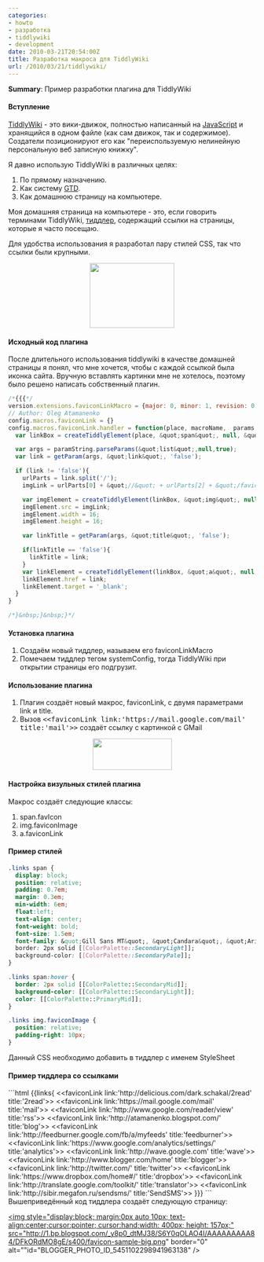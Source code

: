 ```yaml
---
categories:
- howto
- разработка
- tiddlywiki
- development
date: 2010-03-21T20:54:00Z
title: Разработка макроса для TiddlyWiki
url: /2010/03/21/tiddlywiki/
---
```


<p><b>Summary</b>: Пример разработки плагина для TiddlyWiki</p>
<h4>Вступление</h4>
<p><a href="http://www.tiddlywiki.com/">TiddlyWiki</a> - это вики-движок, полностью написанный на <a href="http://en.wikipedia.org/wiki/JavaScript">JavaScript</a> и хранящийся в одном файле (как сам движок, так и содержимое). Создатели позиционируют его как &quot;переиспользуемую нелинейную персональную веб записную книжку&quot;.</p>
<p>Я давно использую TiddlyWiki в различных целях:</p>
<ol><li>По прямому назначению.</li>
<li>Как систему <a href="http://mgsd.tiddlyspot.com/#mGSD">GTD</a>.</li>
<li>Как домашнюю страницу на компьютере.</li>
</ol>
<p>Моя домашняя страница на компьютере - это, если говорить терминами TiddlyWiki, <a href="http://en.wikipedia.org/wiki/Tiddler">тиддлер</a>, содержащий ссылки на страницы, которые я часто посещаю.</p>
<p>Для удобства использования я разработал пару стилей CSS, так что ссылки были крупными.</p>
<a onblur="try {parent.deselectBloggerImageGracefully();} catch(e) {}" href="http://2.bp.blogspot.com/_y8p0_dtMJ38/S6Y0rP2J0eI/AAAAAAAAA9I/xrZhzZf2ad0/s1600-h/tiddly-before.png"><img style="display:block; margin:0px auto 10px; text-align:center;cursor:pointer; cursor:hand;width: 172px; height: 132px;" src="http://2.bp.blogspot.com/_y8p0_dtMJ38/S6Y0rP2J0eI/AAAAAAAAA9I/xrZhzZf2ad0/s400/tiddly-before.png" border="0" alt=""id="BLOGGER_PHOTO_ID_5451102316571251170" /></a>
<h4>Исходный код плагина</h4>
<p>После длительного использования tiddlywiki в качестве домашней страницы я понял, что мне хочется, чтобы с каждой ссылкой была иконка сайта. Вручную вставлять картинки мне не хотелось, поэтому было решено написать собственный плагин.</p>

```js
/*{{{*/
version.extensions.faviconLinkMacro = {major: 0, minor: 1, revision: 0, date: new Date(2010,3,21)};
// Author: Oleg Atamanenko
config.macros.faviconLink = {}
config.macros.faviconLink.handler = function(place, macroName,  params, wikifier, paramString) {
  var linkBox = createTiddlyElement(place, &quot;span&quot;, null, &quot;favIcon&quot;, &quot;&quot;);

  var args = paramString.parseParams(&quot;list&quot;,null,true);
  var link = getParam(args, &quot;link&quot;, 'false');

  if (link != 'false'){
    urlParts = link.split('/');
    imgLink = urlParts[0] + &quot;//&quot; + urlParts[2] + &quot;/favicon.ico&quot;;

    var imgElement = createTiddlyElement(linkBox, &quot;img&quot;, null, &quot;faviconImage&quot;, &quot;&quot;);
    imgElement.src = imgLink;
    imgElement.width = 16;
    imgElement.height = 16;

    var linkTitle = getParam(args, &quot;title&quot;, 'false');

    if(linkTitle == 'false'){
      linkTitle = link;
    }
    var linkElement = createTiddlyElement(linkBox, &quot;a&quot;, null, &quot;faviconLink&quot;, linkTitle);
    linkElement.href = link;
    linkElement.target = '_blank';
  }
}

/*}&nbsp;}&nbsp;}*/
```

<h4> Установка плагина</h4>
<ol><li>Создаём новый тиддлер, называем его faviconLinkMacro</li>
<li>Помечаем тиддлер тегом systemConfig, тогда TiddlyWiki при открытии страницы его подгрузит.</li>
</ol>
<h4>Использование плагина</h4>
<ol><li>Плагин создаёт новый макрос, faviconLink, с двумя параметрами link и title.</li>
<li>Вызов <tt>&lt;&lt;faviconLink link:'https://mail.google.com/mail' title:'mail'&gt;&gt;</tt> создаёт ссылку с картинкой с GMail</li>
</ol>
<a onblur="try {parent.deselectBloggerImageGracefully();} catch(e) {}" href="http://1.bp.blogspot.com/_y8p0_dtMJ38/S6Y0qnki7nI/AAAAAAAAA9A/Ic3skFoirY8/s1600-h/favicon-sample.png"><img style="display:block; margin:0px auto 10px; text-align:center;cursor:pointer; cursor:hand;width: 161px; height: 64px;" src="http://1.bp.blogspot.com/_y8p0_dtMJ38/S6Y0qnki7nI/AAAAAAAAA9A/Ic3skFoirY8/s400/favicon-sample.png" border="0" alt=""id="BLOGGER_PHOTO_ID_5451102305759981170" /></a>

<h4>Настройка визульных стилей плагина</h4>
<p>Макрос создаёт следующие классы:</p>
<ol><li>span.favIcon</li>
<li>img.faviconImage</li>
<li>a.faviconLink</li>
</ol>
<h4> Пример стилей</h4>

```css
.links span {
  display: block;
  position: relative;
  padding: 0.7em;
  margin: 0.3em;
  min-width: 6em;
  float:left;
  text-align: center;
  font-weight: bold;
  font-size: 1.5em;
  font-family: &quot;Gill Sans MT&quot;, &quot;Candara&quot;, &quot;Arial&quot;;
  border: 2px solid [[ColorPalette::SecondaryLight]];
  background-color: [[ColorPalette::SecondaryPale]];
}

.links span:hover {
  border: 2px solid [[ColorPalette::SecondaryMid]];
  background-color: [[ColorPalette::SecondaryLight]];
  color: [[ColorPalette::PrimaryMid]];
}

.links img.faviconImage {
  position: relative;
  padding-right: 10px;
}

```

<p> Данный CSS необходимо добавить в тиддлер с именем StyleSheet</p>
<h4>Пример тиддлера со ссылками</h4>
```html
{{links{
&lt;&lt;faviconLink link:'http://delicious.com/dark.schakal/2read' title:'2read'&gt;&gt; &lt;&lt;faviconLink link:'https://mail.google.com/mail' title:'mail'&gt;&gt; &lt;&lt;faviconLink link:'http://www.google.com/reader/view' title:'rss'&gt;&gt; &lt;&lt;faviconLink link:'http://atamanenko.blogspot.com/' title:'blog'&gt;&gt; &lt;&lt;faviconLink link:'http://feedburner.google.com/fb/a/myfeeds' title:'feedburner'&gt;&gt; &lt;&lt;faviconLink link:'https://www.google.com/analytics/settings/' title:'analytics'&gt;&gt; &lt;&lt;faviconLink link:'http://wave.google.com' title:'wave'&gt;&gt; &lt;&lt;faviconLink link:'http://www.blogger.com/home' title:'blogger'&gt;&gt; &lt;&lt;faviconLink link:'http://twitter.com/' title:'twitter'&gt;&gt; &lt;&lt;faviconLink link:'https://www.dropbox.com/home#/' title:'dropbox'&gt;&gt; &lt;&lt;faviconLink link:'http://translate.google.com/toolkit/' title:'translator'&gt;&gt; &lt;&lt;faviconLink link:'http://sibir.megafon.ru/sendsms/' title:'SendSMS'&gt;&gt;
}}}
```
Вышеприведённый код тиддлера создаёт следующую страницу:

<a onblur="try {parent.deselectBloggerImageGracefully();} catch(e) {}" href="http://1.bp.blogspot.com/_y8p0_dtMJ38/S6Y0qOLAO4I/AAAAAAAAA84/DFkORdMO8gE/s1600-h/favicon-sample-big.png"><img style="display:block; margin:0px auto 10px; text-align:center;cursor:pointer; cursor:hand;width: 400px; height: 157px;" src="http://1.bp.blogspot.com/_y8p0_dtMJ38/S6Y0qOLAO4I/AAAAAAAAA84/DFkORdMO8gE/s400/favicon-sample-big.png" border="0" alt=""id="BLOGGER_PHOTO_ID_5451102298941963138" /></a>